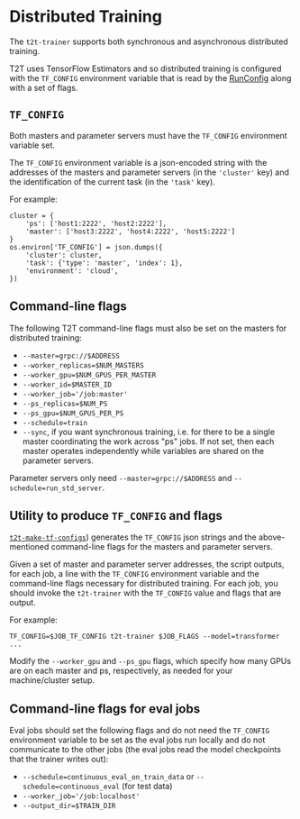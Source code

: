 # Distributed Training

The `t2t-trainer` supports both synchronous and asynchronous distributed
training.

T2T uses TensorFlow Estimators and so distributed training is configured with
the `TF_CONFIG` environment variable that is read by the
[RunConfig](https://github.com/tensorflow/tensorflow/blob/master/tensorflow/python/estimator/run_config.py)
along with a set of flags.

## `TF_CONFIG`

Both masters and parameter servers must have the `TF_CONFIG` environment
variable set.

The `TF_CONFIG` environment variable is a json-encoded string with the addresses
of the masters and parameter servers (in the `'cluster'` key) and the
identification of the current task (in the `'task'` key).

For example:

```
cluster = {
    'ps': ['host1:2222', 'host2:2222'],
    'master': ['host3:2222', 'host4:2222', 'host5:2222']
}
os.environ['TF_CONFIG'] = json.dumps({
    'cluster': cluster,
    'task': {'type': 'master', 'index': 1},
    'environment': 'cloud',
})
```

## Command-line flags

The following T2T command-line flags must also be set on the masters for
distributed training:

- `--master=grpc://$ADDRESS`
- `--worker_replicas=$NUM_MASTERS`
- `--worker_gpu=$NUM_GPUS_PER_MASTER`
- `--worker_id=$MASTER_ID`
- `--worker_job='/job:master'`
- `--ps_replicas=$NUM_PS`
- `--ps_gpu=$NUM_GPUS_PER_PS`
- `--schedule=train`
- `--sync`, if you want synchronous training, i.e. for there to be a single
  master coordinating the work across "ps" jobs. If not set, then each master
  operates independently while variables are shared on the parameter servers.

Parameter servers only need `--master=grpc://$ADDRESS` and
`--schedule=run_std_server`.

## Utility to produce `TF_CONFIG` and flags

[`t2t-make-tf-configs`](https://github.com/tensorflow/tensor2tensor/tree/master/tensor2tensor/bin/t2t-make-tf-configs))
generates the `TF_CONFIG` json strings and the above-mentioned command-line
flags for the masters and parameter servers.

Given a set of master and parameter server addresses, the script outputs, for
each job, a line with the `TF_CONFIG` environment variable and the command-line
flags necessary for distributed training. For each job, you should invoke the
`t2t-trainer` with the `TF_CONFIG` value and flags that are output.

For example:

```
TF_CONFIG=$JOB_TF_CONFIG t2t-trainer $JOB_FLAGS --model=transformer ...
```

Modify the `--worker_gpu` and `--ps_gpu` flags, which specify how many GPUs are
on each master and ps, respectively, as needed for your machine/cluster setup.

## Command-line flags for eval jobs

Eval jobs should set the following flags and do not need the `TF_CONFIG`
environment variable to be set as the eval jobs run locally and do not
communicate to the other jobs (the eval jobs read the model checkpoints that the
trainer writes out):

- `--schedule=continuous_eval_on_train_data` or
  `--schedule=continuous_eval` (for test data)
- `--worker_job='/job:localhost'`
- `--output_dir=$TRAIN_DIR`
